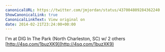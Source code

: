```yaml
---
canonicalURL: https://twitter.com/jmjordan/status/437004809284362240
ShowCanonicalLink: true
CanonicalLinkText: View original on
date: 2014-02-21T23:24:00+00:00
---
```

I'm at DIG In The Park (North Charleston, SC) w/ 2 others [http://4sq.com/1buzXK9](http://4sq.com/1buzXK9)